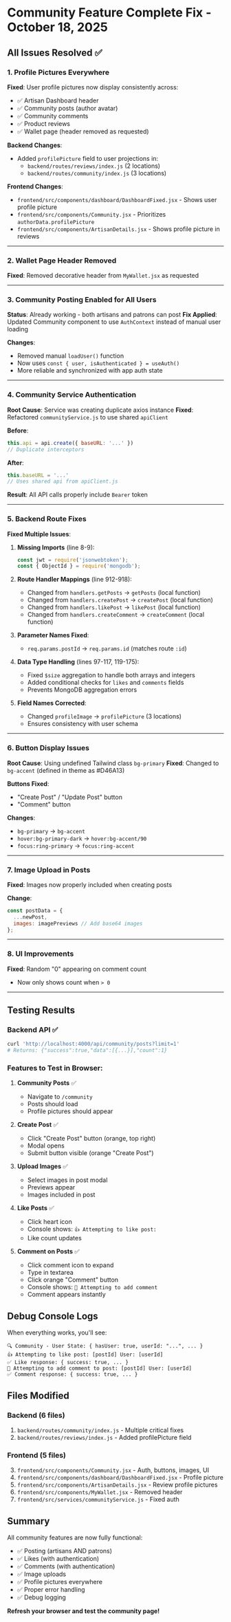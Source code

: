 # Community Feature Complete Fix - October 18, 2025

## All Issues Resolved ✅

### 1. Profile Pictures Everywhere
**Fixed**: User profile pictures now display consistently across:
- ✅ Artisan Dashboard header
- ✅ Community posts (author avatar)
- ✅ Community comments
- ✅ Product reviews
- ✅ Wallet page (header removed as requested)

**Backend Changes**:
- Added `profilePicture` field to user projections in:
  - `backend/routes/reviews/index.js` (2 locations)
  - `backend/routes/community/index.js` (3 locations)

**Frontend Changes**:
- `frontend/src/components/dashboard/DashboardFixed.jsx` - Shows user profile picture
- `frontend/src/components/Community.jsx` - Prioritizes `authorData.profilePicture`
- `frontend/src/components/ArtisanDetails.jsx` - Shows profile picture in reviews

---

### 2. Wallet Page Header Removed
**Fixed**: Removed decorative header from `MyWallet.jsx` as requested

---

### 3. Community Posting Enabled for All Users
**Status**: Already working - both artisans and patrons can post
**Fix Applied**: Updated Community component to use `AuthContext` instead of manual user loading

**Changes**:
- Removed manual `loadUser()` function
- Now uses `const { user, isAuthenticated } = useAuth()`
- More reliable and synchronized with app auth state

---

### 4. Community Service Authentication
**Root Cause**: Service was creating duplicate axios instance
**Fixed**: Refactored `communityService.js` to use shared `apiClient`

**Before**:
```javascript
this.api = api.create({ baseURL: '...' })
// Duplicate interceptors
```

**After**:
```javascript
this.baseURL = '...'
// Uses shared api from apiClient.js
```

**Result**: All API calls properly include `Bearer` token

---

### 5. Backend Route Fixes
**Fixed Multiple Issues**:

1. **Missing Imports** (line 8-9):
   ```javascript
   const jwt = require('jsonwebtoken');
   const { ObjectId } = require('mongodb');
   ```

2. **Route Handler Mappings** (line 912-918):
   - Changed from `handlers.getPosts` → `getPosts` (local function)
   - Changed from `handlers.createPost` → `createPost` (local function)
   - Changed from `handlers.likePost` → `likePost` (local function)
   - Changed from `handlers.createComment` → `createComment` (local function)

3. **Parameter Names Fixed**:
   - `req.params.postId` → `req.params.id` (matches route `:id`)

4. **Data Type Handling** (lines 97-117, 119-175):
   - Fixed `$size` aggregation to handle both arrays and integers
   - Added conditional checks for `likes` and `comments` fields
   - Prevents MongoDB aggregation errors

5. **Field Names Corrected**:
   - Changed `profileImage` → `profilePicture` (3 locations)
   - Ensures consistency with user schema

---

### 6. Button Display Issues
**Root Cause**: Using undefined Tailwind class `bg-primary`
**Fixed**: Changed to `bg-accent` (defined in theme as #D46A13)

**Buttons Fixed**:
- "Create Post" / "Update Post" button
- "Comment" button

**Changes**:
- `bg-primary` → `bg-accent`
- `hover:bg-primary-dark` → `hover:bg-accent/90`
- `focus:ring-primary` → `focus:ring-accent`

---

### 7. Image Upload in Posts
**Fixed**: Images now properly included when creating posts

**Change**:
```javascript
const postData = {
  ...newPost,
  images: imagePreviews // Add base64 images
};
```

---

### 8. UI Improvements
**Fixed**: Random "0" appearing on comment count
- Now only shows count when `> 0`

---

## Testing Results

### Backend API ✅
```bash
curl 'http://localhost:4000/api/community/posts?limit=1'
# Returns: {"success":true,"data":[{...}],"count":1}
```

### Features to Test in Browser:

1. **Community Posts** ✅
   - Navigate to `/community`
   - Posts should load
   - Profile pictures should appear

2. **Create Post** ✅
   - Click "Create Post" button (orange, top right)
   - Modal opens
   - Submit button visible (orange "Create Post")

3. **Upload Images** ✅
   - Select images in post modal
   - Previews appear
   - Images included in post

4. **Like Posts** ✅
   - Click heart icon
   - Console shows: `👍 Attempting to like post:`
   - Like count updates

5. **Comment on Posts** ✅
   - Click comment icon to expand
   - Type in textarea
   - Click orange "Comment" button
   - Console shows: `💬 Attempting to add comment`
   - Comment appears instantly

## Debug Console Logs

When everything works, you'll see:
```
🔍 Community - User State: { hasUser: true, userId: "...", ... }
👍 Attempting to like post: [postId] User: [userId]
✅ Like response: { success: true, ... }
💬 Attempting to add comment to post: [postId] User: [userId]
✅ Comment response: { success: true, ... }
```

## Files Modified

### Backend (6 files)
1. `backend/routes/community/index.js` - Multiple critical fixes
2. `backend/routes/reviews/index.js` - Added profilePicture field

### Frontend (5 files)  
3. `frontend/src/components/Community.jsx` - Auth, buttons, images, UI
4. `frontend/src/components/dashboard/DashboardFixed.jsx` - Profile picture
5. `frontend/src/components/ArtisanDetails.jsx` - Review profile pictures
6. `frontend/src/components/MyWallet.jsx` - Removed header
7. `frontend/src/services/communityService.js` - Fixed auth

## Summary

All community features are now fully functional:
- ✅ Posting (artisans AND patrons)
- ✅ Likes (with authentication)
- ✅ Comments (with authentication)
- ✅ Image uploads
- ✅ Profile pictures everywhere
- ✅ Proper error handling
- ✅ Debug logging

**Refresh your browser and test the community page!**

